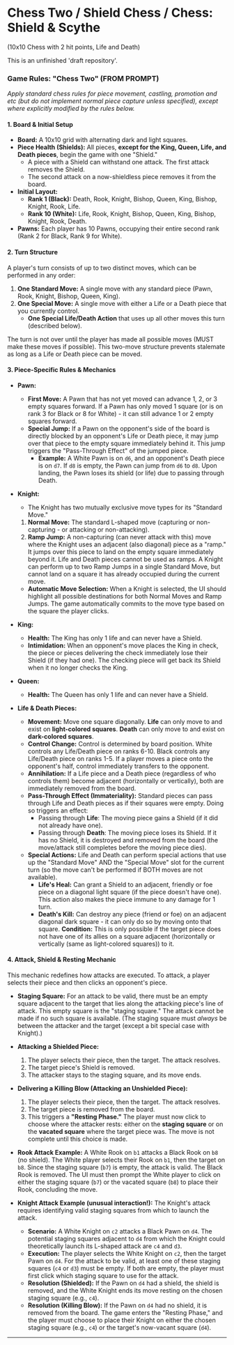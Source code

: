 # Chess Two / Shield Chess / Chess: Shield & Scythe
(10x10 Chess with 2 hit points, Life and Death)

This is an unfinished 'draft repository'.

### Game Rules: "Chess Two" (FROM PROMPT)

*Apply standard chess rules for piece movement, castling, promotion and etc (but do not implement normal piece capture unless specified), except where explicitly modified by the rules below.*

#### **1. Board & Initial Setup**

*   **Board:** A 10x10 grid with alternating dark and light squares.
*   **Piece Health (Shields):** All pieces, **except for the King, Queen, Life, and Death pieces**, begin the game with one "Shield."
    *   A piece with a Shield can withstand one attack. The first attack removes the Shield.
    *   The second attack on a now-shieldless piece removes it from the board.
*   **Initial Layout:**
    *   **Rank 1 (Black):** Death, Rook, Knight, Bishop, Queen, King, Bishop, Knight, Rook, Life.
    *   **Rank 10 (White):** Life, Rook, Knight, Bishop, Queen, King, Bishop, Knight, Rook, Death.
*   **Pawns:** Each player has 10 Pawns, occupying their entire second rank (Rank 2 for Black, Rank 9 for White).

#### **2. Turn Structure**

A player's turn consists of up to two distinct moves, which can be performed in any order:
1.  **One Standard Move:** A single move with any standard piece (Pawn, Rook, Knight, Bishop, Queen, King).
2.  **One Special Move:** A single move with either a Life or a Death piece that you currently control.
    *   **One Special Life/Death Action** that uses up all other moves this turn (described below).

The turn is not over until the player has made all possible moves (MUST make these moves if possible). This two-move structure prevents stalemate as long as a Life or Death piece can be moved.

#### **3. Piece-Specific Rules & Mechanics**

*   **Pawn:**
    *   **First Move:** A Pawn that has not yet moved can advance 1, 2, or 3 empty squares forward. If a Pawn has only moved 1 square (or is on rank 3 for Black or 8 for White) - it can still advance 1 or 2 empty squares forward.
    *   **Special Jump:** If a Pawn on the opponent's side of the board is directly blocked by an opponent's Life or Death piece, it may jump over that piece to the empty square immediately behind it. This jump triggers the "Pass-Through Effect" of the jumped piece.
        *   **Example:** A White Pawn is on `d6`, and an opponent's Death piece is on `d7`. If `d8` is empty, the Pawn can jump from `d6` to `d8`. Upon landing, the Pawn loses its shield (or life) due to passing through Death.

*   **Knight:**
    *   The Knight has two mutually exclusive move types for its "Standard Move."
    1.  **Normal Move:** The standard L-shaped move (capturing or non-capturing - or attacking or non-attacking).
    2.  **Ramp Jump:** A non-capturing (can never attack with this) move where the Knight uses an adjacent (also diagonal) piece as a "ramp." It jumps over this piece to land on the empty square immediately beyond it. Life and Death pieces cannot be used as ramps. A Knight can perform up to two Ramp Jumps in a single Standard Move, but cannot land on a square it has already occupied during the current move.
    *   **Automatic Move Selection:** When a Knight is selected, the UI should highlight all possible destinations for both Normal Moves and Ramp Jumps. The game automatically commits to the move type based on the square the player clicks.

*   **King:**
    *   **Health:** The King has only 1 life and can never have a Shield.
    *   **Intimidation:** When an opponent's move places the King in check, the piece or pieces delivering the check immediately lose their Shield (if they had one). The checking piece will get back its Shield when it no longer checks the King.

*   **Queen:**
    *   **Health:** The Queen has only 1 life and can never have a Shield.

*   **Life & Death Pieces:**
    *   **Movement:** Move one square diagonally. **Life** can only move to and exist on **light-colored squares**. **Death** can only move to and exist on **dark-colored squares**.
    *   **Control Change:** Control is determined by board position. White controls any Life/Death piece on ranks 6-10. Black controls any Life/Death piece on ranks 1-5. If a player moves a piece onto the opponent's half, control immediately transfers to the opponent.
    *   **Annihilation:** If a Life piece and a Death piece (regardless of who controls them) become adjacent (horizontally or vertically), both are immediately removed from the board.
    *   **Pass-Through Effect (Immateriality):** Standard pieces can pass through Life and Death pieces as if their squares were empty. Doing so triggers an effect:
        *   Passing through **Life**: The moving piece gains a Shield (if it did not already have one).
        *   Passing through **Death**: The moving piece loses its Shield. If it has no Shield, it is destroyed and removed from the board (the move/attack still completes before the moving piece dies).
    *   **Special Actions:** Life and Death can perform special actions that use up the "Standard Move" AND the "Special Move" slot for the current turn (so the move can't be performed if BOTH moves are not available).
        *   **Life's Heal:** Can grant a Shield to an adjacent, friendly or foe piece on a diagonal light square (if the piece doesn't have one). This action also makes the piece immune to any damage for 1 turn.
        *   **Death's Kill:** Can destroy any piece (friend or foe) on an adjacent diagonal dark square - it can only do so by moving onto that square. **Condition:** This is only possible if the target piece does not have one of its allies on a square adjacent (horizontally or vertically (same as light-colored squares)) to it.

#### **4. Attack, Shield & Resting Mechanic**

This mechanic redefines how attacks are executed. To attack, a player selects their piece and then clicks an opponent's piece.

*   **Staging Square:** For an attack to be valid, there must be an empty square adjacent to the target that lies along the attacking piece's line of attack. This empty square is the "staging square." The attack cannot be made if no such square is available. (The staging square must *always* be between the attacker and the target (except a bit special case with Knight).)
*   **Attacking a Shielded Piece:**
    1.  The player selects their piece, then the target. The attack resolves.
    2.  The target piece's Shield is removed.
    3.  The attacker stays to the staging square, and its move ends.
*   **Delivering a Killing Blow (Attacking an Unshielded Piece):**
    1.  The player selects their piece, then the target. The attack resolves.
    2.  The target piece is removed from the board.
    3.  This triggers a **"Resting Phase."** The player must now click to choose where the attacker rests: either on the **staging square** or on the **vacated square** where the target piece was. The move is not complete until this choice is made.

*   **Rook Attack Example:** A White Rook on `b1` attacks a Black Rook on `b8` (no shield). The White player selects their Rook on `b1`, then the target on `b8`. Since the staging square (`b7`) is empty, the attack is valid. The Black Rook is removed. The UI must then prompt the White player to click on either the staging square (`b7`) or the vacated square (`b8`) to place their Rook, concluding the move.
*   **Knight Attack Example (unusual interaction!):** The Knight's attack requires identifying valid staging squares from which to launch the attack.
    *   **Scenario:** A White Knight on `c2` attacks a Black Pawn on `d4`. The potential staging squares adjacent to `d4` from which the Knight could theoretically launch its L-shaped attack are `c4` and `d3`.
    *   **Execution:** The player selects the White Knight on `c2`, then the target Pawn on `d4`. For the attack to be valid, at least one of these staging squares (`c4` or `d3`) must be empty. If both are empty, the player must first click which staging square to use for the attack.
    *   **Resolution (Shielded):** If the Pawn on `d4` had a shield, the shield is removed, and the White Knight ends its move resting on the chosen staging square (e.g., `c4`).
    *   **Resolution (Killing Blow):** If the Pawn on `d4` had no shield, it is removed from the board. The game enters the "Resting Phase," and the player must choose to place their Knight on either the chosen staging square (e.g., `c4`) or the target's now-vacant square (`d4`).

---
